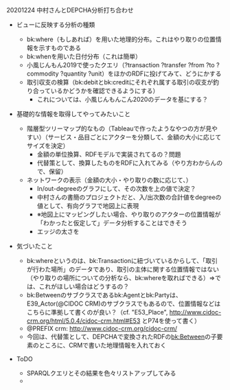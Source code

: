 20201224 中村さんとDEPCHA分析打ち合わせ

- ビューに反映する分析の種類
    - bk:where（もしあれば）を用いた地理的分布。これはやり取りの位置情報を示すものである
    - bk:whenを用いた日付分布（これは簡単）
    - 小風じんもん2019で使ったクエリ（?transaction ?transfer ?from ?to ?commodity ?quantity ?unit）をほかのRDFに投げてみて、どうにかする
    - 取引収支の検算（bk:debitとbk:creditにそれぞれ属する取引の収支が釣り合っているかどうかを確認できるようにする）
        - これについては、小風じんもんこん2020のデータを基にする？

- 基礎的な情報を取得してやってみたいこと
    - 階層型ツリーマップ的なもの（Tableauで作ったようなやつの方が見やすい）（サービス・品目ごとにアクターを分類して、金額の大小に応じてサイズを決定）
        - 金額の単位換算、RDFモデルで実装されてるの？問題
        - 代替策として、換算したものをRDFに入れてみる（やり方わからんので、保留）
    - ネットワークの表示（金額の大小・やり取りの数に応じて、）
        - In/out-degreeのグラフにして、その次数を上の値で決定？
        - 中村さんの書簡のプロジェクトだと、入/出次数の合計値をdegreeの値として、有向グラフで地図上に表現
        - ※地図上にマッピングしたい場合、やり取りのアクターの位置情報が「わかったと仮定して」データ分析することはできそう
        - エッジの太さを

- 気づいたこと
    - bk:whereというのは、bk:Transactionに紐づいているからして、「取引が行わた場所」のデータであり、取引の主体に関する位置情報ではない（やり取りの場所についての分析なら、bk:whereを取ればできる）⇒では、これがほしい場合はどうするの？
    - bk:Betweenのサブクラスであるbk:Agentとbk:Partyは、E39_Actor(@CIDOC CRM)のサブクラスでもあるので、位置情報などはこちらに準拠して書くのが良い？（cf. "E53_Place", http://www.cidoc-crm.org/html/5.0.4/cidoc-crm.html#E53 とP74を使って書く）
    - @PREFIX crm: <http://www.cidoc-crm.org/cidoc-crm/>
    - 今回は、代替策として、DEPCHAで変換されたRDFの<bk:Between>の子要素のところに、CRMで書いた地理情報を入れておく

- ToDO
    - SPARQLクエリとその結果を色々リストアップしてみる
    - 



